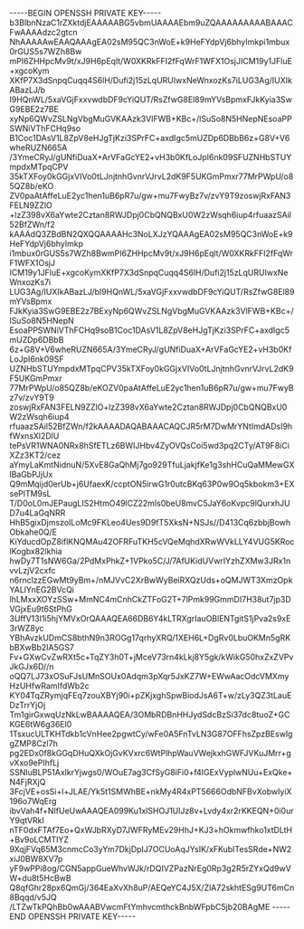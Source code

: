 -----BEGIN OPENSSH PRIVATE KEY-----
b3BlbnNzaC1rZXktdjEAAAAABG5vbmUAAAAEbm9uZQAAAAAAAAABAAACFwAAAAdzc2gtcn
NhAAAAAwEAAQAAAgEA02sM95QC3nWoE+k9HeFYdpVj6bhyImkpi1mbux0rGUS5s7WZh8Bw
mPI6ZHHpcMv9t/xJ9H6pEqlt/W0XKRkFFI2fFqWrF1WFX1OsjJICM19y1JFluE+xgcoKym
XKfP7X3dSnpqCuqq4S6lH/Dufi2j15zLqURUIwxNeWnxozKs7iLUG3Ag/IUXIkABazLJ/b
I9HQnWL/5xaVGjFxxvwdbDF9cYiQUT/RsZfwG8El89mYVsBpmxFJkKyia3SwG9EBE2z7BE
xyNp6QWvZSLNgVbgMuGVKAAzk3VlFWB+KBc+/lSuSo8N5HNepNEsoaPPSWNiVThFCHq9so
B1Coc1DAsV1L8ZpV8eHJgTjKzi3SPrFC+axdIgc5mUZDp6DBbB6z+G8V+V6wheRUZN665A
/3YmeCRyJ/gUNfiDuaX+ArVFaGcYE2+vH3b0KfLoJpI6nk09SFUZNHbSTUYmpdxMTpqCPV
35kTXFoy0kGGjxVIVo0tLJnjtnhGvnrVJrvL2dK9F5UKGmPmxr77MrPWpU/o85QZ8b/eKO
ZV0paAtAffeLuE2yc1hen1uB6pR7u/gw+mu7FwyBz7v/zvY9T9zoswjRxFAN3FELN9ZZlO
+lzZ398vX6aYwte2Cztan8RWJDpj0CbQNQBxU0W2zWsqh6iup4rfuaazSAil52BfZWn/f2
kAAAdQ3ZBdBN2QXQQAAAAHc3NoLXJzYQAAAgEA02sM95QC3nWoE+k9HeFYdpVj6bhyImkp
i1mbux0rGUS5s7WZh8BwmPI6ZHHpcMv9t/xJ9H6pEqlt/W0XKRkFFI2fFqWrF1WFX1OsjJ
ICM19y1JFluE+xgcoKymXKfP7X3dSnpqCuqq4S6lH/Dufi2j15zLqURUIwxNeWnxozKs7i
LUG3Ag/IUXIkABazLJ/bI9HQnWL/5xaVGjFxxvwdbDF9cYiQUT/RsZfwG8El89mYVsBpmx
FJkKyia3SwG9EBE2z7BExyNp6QWvZSLNgVbgMuGVKAAzk3VlFWB+KBc+/lSuSo8N5HNepN
EsoaPPSWNiVThFCHq9soB1Coc1DAsV1L8ZpV8eHJgTjKzi3SPrFC+axdIgc5mUZDp6DBbB
6z+G8V+V6wheRUZN665A/3YmeCRyJ/gUNfiDuaX+ArVFaGcYE2+vH3b0KfLoJpI6nk09SF
UZNHbSTUYmpdxMTpqCPV35kTXFoy0kGGjxVIVo0tLJnjtnhGvnrVJrvL2dK9F5UKGmPmxr
77MrPWpU/o85QZ8b/eKOZV0paAtAffeLuE2yc1hen1uB6pR7u/gw+mu7FwyBz7v/zvY9T9
zoswjRxFAN3FELN9ZZlO+lzZ398vX6aYwte2Cztan8RWJDpj0CbQNQBxU0W2zWsqh6iup4
rfuaazSAil52BfZWn/f2kAAAADAQABAAACAQCJR5rM7DwMrYNtImdADsI9hfWxnsXl2DlU
tePsVR1WNA0NRx8hSfETLz6BWIJHbv4ZyOVQsCoi5wd3pq2CTy/AT9F8iCiXZz3KT2/cez
aYmyLaKmtNidnuN/5XvE8GaQhMj7go929TfuLjakjfKe1g3shHCuQaMMewGXlBaGbPJjUx
Q9mMqijd0erUb+j6UfaexK/ccptON5irwG1r0utcBKq63P0w9Oq5kbokm3+EXsePlTM9sL
T/D0oL0mJEPaugLIS2HtmO49lCZ22mls0beU8mvC5JaY6oKvpc9lQurxhJUD7u4LaGqNRR
HhB5gixDjmszoILoMc9FKLeo4Ues9D9fT5XksN+NSJs//D413Cq6zbbjBowhObkahe0Q/E
KiYducdOpZ8iflKNQMAu42OFRFuTKH5cVQeMqhdXRwWVkLLY4VUG5KRoclKogbx82lkhia
hwDy7T1sNW6Ga/2PdMxPhkZ+1VPko5C/J/7AfUKidUVwrIYzhZXMw3JRx1nvvLzjV2cxfc
n6rnclzzEGwMt9yBm+/nMJVvC2XrBwWyBeiRXQzUds+oQMJWT3XmzOpkYALlYnEG2BVcQi
lhLMxxXOYzSSw+MmNC4mCnhCkZTFoG2T+7lPmk99GmmDI7H38ut7jp3DVGjxEu9t6StPhG
3UffV13I1i5hjYMVxOrQAAAQEA66DB6Y4kLTRXgrIauOBlENTgitS1jPva2s9xE3rWZ8yc
YBhAvzkUDmCS8bthN9n3ROGg17qrhyXRQ/1XEH6L+DgRv0LbuOKMn5gRKbBXwBb2IA5GS7
Fv+GXwCvZwRXt5c+TqZY3h0T+jMceV73rn4kLkj8Y5gk/kWikG50hxZxZVPvJkGJx6D//n
oQQ7LJ73xOSuFJsUMnSOUx0Adqm3pXqr5JxKZ7W+EWwAacOdcVMXmyHzUHfwRamIfdWb2c
KY04TqZRymjqFEq7zouXBYj90i+pZKjxghSpwBiodJsA6T+w/zLy3QZ3tLauEDzTrrYjOj
Tm1girGxwqUzNkLwBAAAAQEA/3OMbRDBnHHJydSdcBzSi37dc8tuoZ+GCKGE6tW6g36El0
1TsxucULTKHTdkb1cVnHee2pgwtCy/wFe0A5FnTvLN3G87OFFhsZpzBEswlggZMP8Czl7h
pg2EDx0f8kGGqDHuQXkOjGvKVxrc6WtPlhpWauVWejkxhGWFJVKuJMrr+gvXxo9ePIhfLj
SSNIuBLP51AxlkrYjwgs0/WOuE7ag3CfSyG8iFi0+f4IGExVyplwNUu+ExQke+N4FjRXjQ
3FcjVE+osSi+l+JLAE/Yk5t1SMWhBE+nkMy4R4xPT5666OdbNFBvXobwIyiX196o7WqErg
ibvVah4f+NIfUeUwAAAQEA099Ku1xlSHOJ1UlJz8v+Lvdy4xr2rKKEQN+0i0urY9qtVRkI
nTF0dxFTAf7Eo+QxWJbRXyD7JWFRyMEv29HhJ+KJ3+hOkmwfhko1xtDLtH+Bv9oLCMTlYZ
9XqjFVq65M3cnmcCo3yYm7DkjDpIJ7OCUoAqJYsIK/xFKubITesSRde+NW2xiJ0BW8XV7p
yF9wPPi8og/CGN5appGueWhvWJk/rDQIVZPazNrEg0Rp3g2R5rZYxQd9wVW+du8t5HcBwB
Q8qfGhr28px6QmGj/364EaXvXh8uP/AEQeYC4J5X/ZlA72skhtESg9UT6mCn8Bqqd/v5JQ
/LTZwTkPQhBb0wAAABVwcmFtYmhvcmthckBnbWFpbC5jb20BAgME
-----END OPENSSH PRIVATE KEY-----
